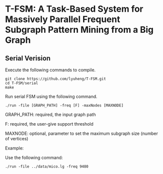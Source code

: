 # T-FSM: A Task-Based System for Massively Parallel Frequent Subgraph Pattern Mining from a Big Graph


## Serial Verision

Execute the following commands to compile.
```
git clone https://github.com/lyuheng/T-FSM.git
cd T-FSM/serial
make
```
Run serial FSM using the following command.
```
./run -file [GRAPH_PATH] -freq [F] -maxNodes [MAXNODE]
```

GRAPH_PATH: required, the input graph path

F: required, the user-give support threshold

MAXNODE: optional, parameter to set the maximum subgraph size (number of vertices)

Example:

Use the following command:
```
./run -file ../data/mico.lg -freq 9480
```
